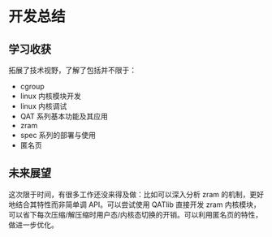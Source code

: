 # 开发总结

## 学习收获

拓展了技术视野，了解了包括并不限于：
- cgroup
- linux 内核模块开发
- linux 内核调试
- QAT 系列基本功能及其应用
- zram
- spec 系列的部署与使用
- 匿名页

## 未来展望

这次限于时间，有很多工作还没来得及做：比如可以深入分析 zram 的机制，更好地结合其特性而非简单调 API。可以尝试使用 QATlib 直接开发 zram 内核模块，可以省下每次压缩/解压缩时用户态/内核态切换的开销。可以利用匿名页的特性，做进一步优化。

